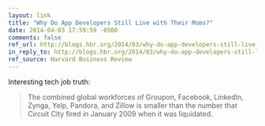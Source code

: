 ```yaml
---
layout: link
title: "Why Do App Developers Still Live with Their Moms?"
date: 2014-04-03 17:59:59 -0500
comments: false
ref_url: http://blogs.hbr.org/2014/03/why-do-app-developers-still-live-with-their-moms/
in_reply_to: http://blogs.hbr.org/2014/03/why-do-app-developers-still-live-with-their-moms/
ref_source: Harvard Business Review
---
```


Interesting tech job truth:

> The combined global workforces of Groupon, Facebook, LinkedIn, Zynga, Yelp, Pandora, and Zillow is smaller than the number that Circuit City fired in January 2009 when it was liquidated.